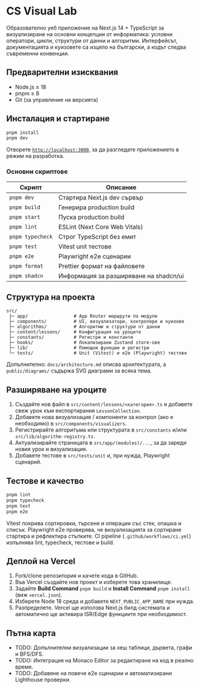# CS Visual Lab

Образователно уеб приложение на Next.js 14 + TypeScript за визуализиране на основни концепции от информатика: условни оператори, цикли, структури от данни и алгоритми. Интерфейсът, документацията и куизовете са изцяло на български, а кодът следва съвременни конвенции.

## Предварителни изисквания
- Node.js ≥ 18
- pnpm ≥ 8
- Git (за управление на версията)

## Инсталация и стартиране
```bash
pnpm install
pnpm dev
```
Отворете [`http://localhost:3000`](http://localhost:3000), за да разгледате приложението в режим на разработка.

### Основни скриптове
| Скрипт | Описание |
| --- | --- |
| `pnpm dev` | Стартира Next.js dev сървър |
| `pnpm build` | Генерира production build |
| `pnpm start` | Пуска production build |
| `pnpm lint` | ESLint (Next Core Web Vitals) |
| `pnpm typecheck` | Строг TypeScript без емит |
| `pnpm test` | Vitest unit тестове |
| `pnpm e2e` | Playwright e2e сценарии |
| `pnpm format` | Prettier формат на файловете |
| `pnpm shadcn` | Информация за разширяване на shadcn/ui |

## Структура на проекта
```
src/
 ├─ app/                 # App Router маршрути по модули
 ├─ components/          # UI, визуализатори, контролери и куизове
 ├─ algorithms/          # Алгоритми и структури от данни
 ├─ content/lessons/     # Конфигурация на уроците
 ├─ constants/           # Регистри и константи
 ├─ hooks/               # Локализирани Zustand store-ове
 ├─ lib/                 # Помощни функции и регистри
 └─ tests/               # Unit (Vitest) и e2e (Playwright) тестове
```
Допълнително: `docs/architecture.md` описва архитектурата, а `public/diagrams/` съдържа SVG диаграми за всяка тема.

## Разширяване на уроците
1. Създайте нов файл в `src/content/lessons/<категория>.ts` и добавете свеж урок към експортирания `LessonCollection`.
2. Добавете нова визуализация / компоненти за контрол (ако е необходимо) в `src/components/visualizers`.
3. Регистрирайте алгоритъма или структурата в `src/constants` и/или `src/lib/algorithm-registry.ts`.
4. Актуализирайте страницата в `src/app/(modules)/...`, за да зареди новия урок и визуализация.
5. Добавете тестове в `src/tests/unit` и, при нужда, Playwright сценарий.

## Тестове и качество
```bash
pnpm lint
pnpm typecheck
pnpm test
pnpm e2e
```
Vitest покрива сортировки, търсене и операции със стек, опашка и списък. Playwright e2e проверява, че визуализацията за сортиране стартира и рефлектира стъпките. CI pipeline (`.github/workflows/ci.yml`) изпълнява lint, typecheck, тестове и build.

## Деплой на Vercel
1. Fork/clone репозитория и качете кода в GitHub.
2. Във Vercel създайте нов проект и изберете това хранилище.
3. Задайте **Build Command** `pnpm build` и **Install Command** `pnpm install` (виж `vercel.json`).
4. Изберете Node 18 среда и добавете `NEXT_PUBLIC_APP_NAME` при нужда.
5. Разпределете. Vercel ще използва Next.js билд системата и автоматично ще активира ISR/Edge функциите при необходимост.

## Пътна карта
- TODO: Допълнителни визуализации за хеш таблици, дървета, графи и BFS/DFS.
- TODO: Интеграция на Monaco Editor за редактиране на код в реално време.
- TODO: Добавяне на повече e2e сценарии и автоматизирани Lighthouse проверки.

